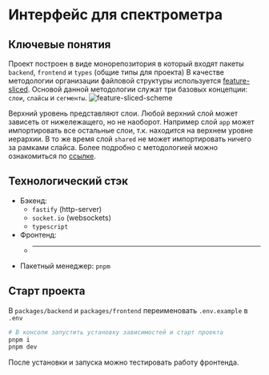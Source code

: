 # Интерфейс для спектрометра

## Ключевые понятия
Проект построен в виде монорепозитория в который входят пакеты `backend`, `frontend` и `types` (общие типы для проекта)
В качестве методологии организации файловой структуры используется [feature-sliced](https://feature-sliced.design/). Основой данной методологии служат три базовых концепции: `слои`, `слайсы` и `сегменты`.
![feature-sliced-scheme](https://feature-sliced.design/assets/images/visual_schema-ca092cc631de8c129dfb48174d0a927a.jpg)

Верхний уровень представляют слои. Любой верхний слой может зависеть от нижележащего, но не наоборот. Например слой `app` может импортировать все остальные слои, т.к. находится на верхнем уровне иерархии. В то же время слой `shared` не может импортировать ничего за рамками слайса.
Более подробно c методологией можно ознакомиться по [ссылке](https://feature-sliced.design/).

## Технологический стэк
- Бэкенд:
    - `fastify` (http-server)
    - `socket.io` (websockets)
    - `typescript`
- Фронтенд:
    - *****
- Пакетный менеджер: `pnpm`

## Старт проекта
В `packages/backend` и `packages/frontend` переименовать `.env.example` в `.env`

```sh
# В консоли запустить установку зависимостей и старт проекта
pnpm i
pnpm dev
```
После установки и запуска можно тестировать работу фронтенда.

